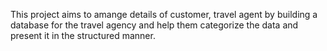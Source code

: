 This project aims to amange details of customer, travel agent by building a database for the travel agency and help them categorize the data and present it in the structured manner.
